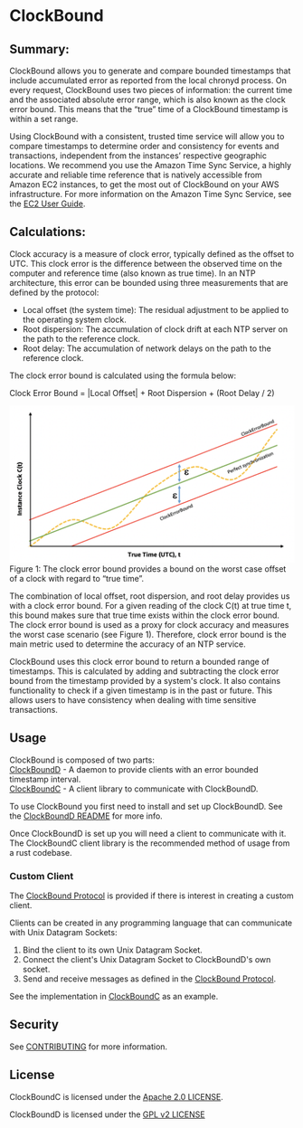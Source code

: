 # ClockBound

## Summary:
ClockBound allows you to generate and compare bounded timestamps that include accumulated error as reported from the local chronyd process. On every request, ClockBound uses two pieces of information: the current time and the associated absolute error range, which is also known as the clock error bound. This means that the “true” time of a ClockBound timestamp is within a set range.  

Using ClockBound with a consistent, trusted time service will allow you to compare timestamps to determine order and consistency for events and transactions, independent from the instances’ respective geographic locations. We recommend you use the Amazon Time Sync Service,  a highly accurate and reliable time reference that is natively accessible from Amazon EC2 instances, to get the most out of ClockBound on your AWS infrastructure. For more information on the Amazon Time Sync Service, see the [EC2 User Guide](https://docs.aws.amazon.com/AWSEC2/latest/UserGuide/set-time.html).  

## Calculations:
Clock accuracy is a measure of clock error, typically defined as the offset to UTC. This clock error is the difference between the observed time on the computer and reference time (also known as true time). In an NTP architecture, this error can be bounded using three measurements that are defined by the protocol:
-	Local offset (the system time): The residual adjustment to be applied to the operating system clock.
-	Root dispersion: The accumulation of clock drift at each NTP server on the path to the reference clock.
-	Root delay: The accumulation of network delays on the path to the reference clock.

The clock error bound is calculated using the formula below:  

Clock Error Bound = |Local Offset| + Root Dispersion + (Root Delay / 2)  

![Clock Error Bound Image](ClockErrorBound.png)  
Figure 1: The clock error bound provides a bound on the worst case offset of a clock with regard to “true time”.

The combination of local offset, root dispersion, and root delay provides us with a clock error bound. For a given reading of the clock C(t) at true time t, this bound makes sure that true time exists within the clock error bound. The clock error bound is used as a proxy for clock accuracy and measures the worst case scenario (see Figure 1). Therefore, clock error bound is the main metric used to determine the accuracy of an NTP service.  

ClockBound uses this clock error bound to return a bounded range of timestamps. This is calculated by adding and subtracting the clock error bound from the timestamp provided by a system's clock. It also contains functionality to check if a given timestamp is in the past or future. This allows users to have consistency when dealing with time sensitive transactions.

## Usage

ClockBound is composed of two parts:  
[ClockBoundD](clock-bound-d/README.md) - A daemon to provide clients with an error bounded timestamp interval.  
[ClockBoundC](clock-bound-c/README.md) - A client library to communicate with ClockBoundD.

To use ClockBound you first need to install and set up ClockBoundD. See the [ClockBoundD README](clock-bound-d/README.md) for more info.

Once ClockBoundD is set up you will need a client to communicate with it. The ClockBoundC client library is the recommended method of usage from a rust codebase.

### Custom Client

The [ClockBound Protocol](PROTOCOL.md) is provided if there is interest in creating a custom client.

Clients can be created in any programming language that can communicate with Unix Datagram Sockets:
1. Bind the client to its own Unix Datagram Socket.
2. Connect the client's Unix Datagram Socket to ClockBoundD's own socket.
3. Send and receive messages as defined in the [ClockBound Protocol](PROTOCOL.md).

See the implementation in [ClockBoundC](clock-bound-c/README.md) as an example.

## Security

See [CONTRIBUTING](CONTRIBUTING.md#security-issue-notifications) for more information.

## License

ClockBoundC is licensed under the [Apache 2.0 LICENSE](clock-bound-c/LICENSE).

ClockBoundD is licensed under the [GPL v2 LICENSE](clock-bound-d/LICENSE)

